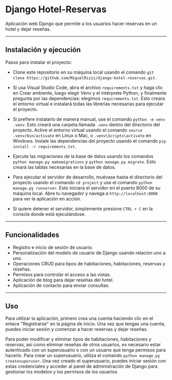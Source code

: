 # Django Hotel-Reservas

Aplicación web Django que permite a los usuarios hacer reservas en un hotel y dejar reseñas.

---
## Instalación y ejecución

Pasos para instalar el proyecto:

- Clone este repositorio en su máquina local usando el comando `git clone https://github.com/MiguelRizzi/django-hotel-reservas.git`.

- Si usa Visual Studio Code, abra el archivo `requirements.txt` y haga clic en Crear ambiente, luego elegir Venv y el intérprete Python, y finalmente pregunta por las dependencias: elegimos `requirements.txt`. Esto creara el entorno virtual e instalará todas las librerías necesarias para ejecutar el proyecto.

- Si prefiere instalarlo de manera manual, use el comando `python -m venv .venv`. Esto creará una carpeta llamada `.venv` dentro del directorio del proyecto.
Active el entorno virtual usando el comando `source .venv/bin/activate` en Linux o Mac, o `.venv\Scripts\activate` en Windows.
Instale las dependencias del proyecto usando el comando `pip install -r requirements.txt`. 

- Ejecute las migraciones de la base de datos usando los comandos `python manage.py makemigrations` y `python manage.py migrate`. Esto creará las tablas necesarias en la base de datos.

- Para ejecutar el servidor de desarrollo, muévase hasta el directorio del proyecto usando el comando `cd project` y use el comando `python manage.py runserver`. Esto iniciará el servidor en el puerto 8000 de su máquina local. Abre tu navegador y navega a `http://localhost:8000` para ver la aplicación en acción.

- Si quiere detener el servidor, simplemente presione `CTRL + C` en la consola donde está ejecutándose.

---
## Funcionalidades

- Registro e inicio de sesión de usuario.
- Personalización del modelo de usuario de Django usando relación uno a uno.
- Operaciones CRUD para tipos de habitaciones, habitaciones, reservas y reseñas.
- Permisos para controlar el acceso a las vistas.
- Aplicación de blog para dejar reseñas del hotel.
- Aplicación de contacto para enviar consultas.

---
## Uso

Para utilizar la aplicación, primero crea una cuenta haciendo clic en el enlace "Registrarse" en la página de inicio. Una vez que tengas una cuenta, puedes iniciar sesión y comenzar a hacer reservas y dejar reseñas.

Para poder modificar y eliminar tipos de habitaciones, habitaciones y reservas, así como eliminar reseñas de otros usuarios, es necesario estar autenticado con un superusuario o con un usuario que tenga permisos para hacerlo. Para crear un superusuario, utiliza el comando `python manage.py createsuperuser`. Una vez creado el superusuario, puedes iniciar sesión con estas credenciales y acceder al panel de administración de Django para gestionar los modelos y los permisos de los usuarios